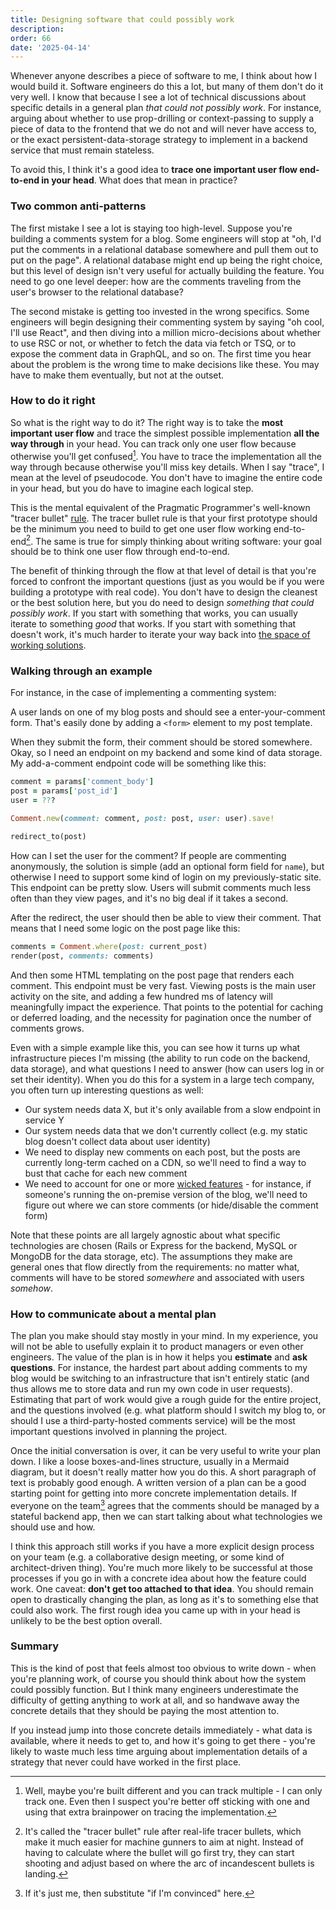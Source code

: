 ```yaml
---
title: Designing software that could possibly work
description: 
order: 66
date: '2025-04-14'
---
```


Whenever anyone describes a piece of software to me, I think about how I would build it. Software engineers do this a lot, but many of them don't do it very well. I know that because I see a lot of technical discussions about specific details in a general plan _that could not possibly work_. For instance, arguing about whether to use prop-drilling or context-passing to supply a piece of data to the frontend that we do not and will never have access to, or the exact persistent-data-storage strategy to implement in a backend service that must remain stateless.

To avoid this, I think it's a good idea to **trace one important user flow end-to-end in your head**. What does that mean in practice?

### Two common anti-patterns

The first mistake I see a lot is staying too high-level. Suppose you're building a comments system for a blog. Some engineers will stop at "oh, I'd put the comments in a relational database somewhere and pull them out to put on the page". A relational database might end up being the right choice, but this level of design isn't very useful for actually building the feature. You need to go one level deeper: how are the comments traveling from the user's browser to the relational database?

The second mistake is getting too invested in the wrong specifics. Some engineers will begin designing their commenting system by saying "oh cool, I'll use React", and then diving into a million micro-decisions about whether to use RSC or not, or whether to fetch the data via fetch or TSQ, or to expose the comment data in GraphQL, and so on. The first time you hear about the problem is the wrong time to make decisions like these. You may have to make them eventually, but not at the outset.

### How to do it right

So what is the right way to do it? The right way is to take the **most important user flow** and trace the simplest possible implementation **all the way through** in your head. You can track only one user flow because otherwise you'll get confused[^1]. You have to trace the implementation all the way through because otherwise you'll miss key details. When I say "trace", I mean at the level of pseudocode. You don't have to imagine the entire code in your head, but you do have to imagine each logical step.

This is the mental equivalent of the Pragmatic Programmer's well-known "tracer bullet" [rule](https://wiki.c2.com/?TracerBullets). The tracer bullet rule is that your first prototype should be the minimum you need to build to get one user flow working end-to-end[^2]. The same is true for simply thinking about writing software: your goal should be to think one user flow through end-to-end.

The benefit of thinking through the flow at that level of detail is that you're forced to confront the important questions (just as you would be if you were building a prototype with real code). You don't have to design the cleanest or the best solution here, but you do need to design _something that could possibly work_. If you start with something that works, you can usually iterate to something _good_ that works. If you start with something that doesn't work, it's much harder to iterate your way back into [the space of working solutions](/solution-space).

### Walking through an example

For instance, in the case of implementing a commenting system:

A user lands on one of my blog posts and should see a enter-your-comment form. That's easily done by adding a `<form>` element to my post template.

When they submit the form, their comment should be stored somewhere. Okay, so I need an endpoint on my backend and some kind of data storage. My add-a-comment endpoint code will be something like this:

```ruby
comment = params['comment_body']
post = params['post_id']
user = ???

Comment.new(comment: comment, post: post, user: user).save!

redirect_to(post)
```

How can I set the user for the comment? If people are commenting anonymously, the solution is simple (add an optional form field for `name`), but otherwise I need to support some kind of login on my previously-static site. This endpoint can be pretty slow. Users will submit comments much less often than they view pages, and it's no big deal if it takes a second.

After the redirect, the user should then be able to view their comment. That means that I need some logic on the post page like this:

```ruby
comments = Comment.where(post: current_post)
render(post, comments: comments)
```

And then some HTML templating on the post page that renders each comment. This endpoint must be very fast. Viewing posts is the main user activity on the site, and adding a few hundred ms of latency will meaningfully impact the experience. That points to the potential for caching or deferred loading, and the necessity for pagination once the number of comments grows.

Even with a simple example like this, you can see how it turns up what infrastructure pieces I'm missing (the ability to run code on the backend, data storage), and what questions I need to answer (how can users log in or set their identity). When you do this for a system in a large tech company, you often turn up interesting questions as well:

* Our system needs data X, but it's only available from a slow endpoint in service Y
* Our system needs data that we don't currently collect (e.g. my static blog doesn't collect data about user identity)
* We need to display new comments on each post, but the posts are currently long-term cached on a CDN, so we'll need to find a way to bust that cache for each new comment
* We need to account for one or more [wicked features](/wicked-features) - for instance, if someone's running the on-premise version of the blog, we'll need to figure out where we can store comments (or hide/disable the comment form)

Note that these points are all largely agnostic about what specific technologies are chosen (Rails or Express for the backend, MySQL or MongoDB for the data storage, etc). The assumptions they make are general ones that flow directly from the requirements: no matter what, comments will have to be stored _somewhere_ and associated with users _somehow_.

### How to communicate about a mental plan

The plan you make should stay mostly in your mind. In my experience, you will not be able to usefully explain it to product managers or even other engineers. The value of the plan is in how it helps you **estimate** and **ask questions**. For instance, the hardest part about adding comments to my blog would be switching to an infrastructure that isn't entirely static (and thus allows me to store data and run my own code in user requests). Estimating that part of work would give a rough guide for the entire project, and the questions involved (e.g. what platform should I switch my blog to, or should I use a third-party-hosted comments service) will be the most important questions involved in planning the project.

Once the initial conversation is over, it can be very useful to write your plan down. I like a loose boxes-and-lines structure, usually in a Mermaid diagram, but it doesn't really matter how you do this. A short paragraph of text is probably good enough. A written version of a plan can be a good starting point for getting into more concrete implementation details. If everyone on the team[^3] agrees that the comments should be managed by a stateful backend app, then we can start talking about what technologies we should use and how.

I think this approach still works if you have a more explicit design process on your team (e.g. a collaborative design meeting, or some kind of architect-driven thing). You're much more likely to be successful at those processes if you go in with a concrete idea about how the feature could work. One caveat: **don't get too attached to that idea**. You should remain open to drastically changing the plan, as long as it's to something else that could also work. The first rough idea you came up with in your head is unlikely to be the best option overall.

### Summary

This is the kind of post that feels almost too obvious to write down - when you're planning work, of course you should think about how the system could possibly function. But I think many engineers underestimate the difficulty of getting anything to work at all, and so handwave away the concrete details that they should be paying the most attention to.

If you instead jump into those concrete details immediately - what data is available, where it needs to get to, and how it's going to get there - you're likely to waste much less time arguing about implementation details of a strategy that never could have worked in the first place.

[^1]: Well, maybe you're built different and you can track multiple - I can only track one. Even then I suspect you're better off sticking with one and using that extra brainpower on tracing the implementation.

[^2]: It's called the "tracer bullet" rule after real-life tracer bullets, which make it much easier for machine gunners to aim at night. Instead of having to calculate where the bullet will go first try, they can start shooting and adjust based on where the arc of incandescent bullets is landing.

[^3]: If it's just me, then substitute "if I'm convinced" here.